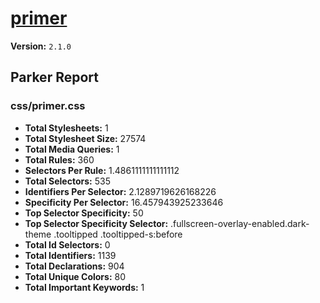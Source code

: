 # [primer]( http://primercss.io )

**Version:** `2.1.0`

## Parker Report

### css/primer.css

- **Total Stylesheets:** 1
- **Total Stylesheet Size:** 27574
- **Total Media Queries:** 1
- **Total Rules:** 360
- **Selectors Per Rule:** 1.4861111111111112
- **Total Selectors:** 535
- **Identifiers Per Selector:** 2.1289719626168226
- **Specificity Per Selector:** 16.457943925233646
- **Top Selector Specificity:** 50
- **Top Selector Specificity Selector:** .fullscreen-overlay-enabled.dark-theme .tooltipped .tooltipped-s:before
- **Total Id Selectors:** 0
- **Total Identifiers:** 1139
- **Total Declarations:** 904
- **Total Unique Colors:** 80
- **Total Important Keywords:** 1
